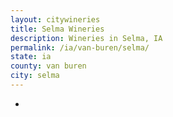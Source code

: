 ```yaml
---
layout: citywineries
title: Selma Wineries
description: Wineries in Selma, IA
permalink: /ia/van-buren/selma/
state: ia
county: van buren
city: selma
---
```

-
